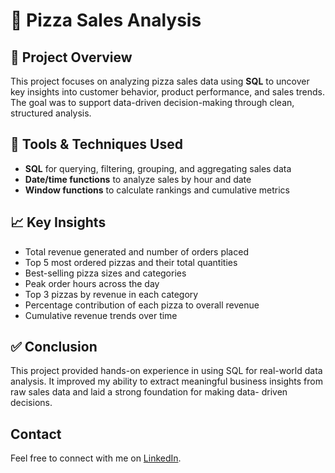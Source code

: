 # 🍕 Pizza Sales Analysis

## 📌 Project Overview  
This project focuses on analyzing pizza sales data using **SQL** to uncover key insights into customer behavior, product performance, and sales trends. The goal was to support data-driven decision-making through clean, structured analysis.

## 🧰 Tools & Techniques Used  
- **SQL** for querying, filtering, grouping, and aggregating sales data  
- **Date/time functions** to analyze sales by hour and date  
- **Window functions** to calculate rankings and cumulative metrics  

## 📈 Key Insights  
- Total revenue generated and number of orders placed  
- Top 5 most ordered pizzas and their total quantities  
- Best-selling pizza sizes and categories  
- Peak order hours across the day  
- Top 3 pizzas by revenue in each category  
- Percentage contribution of each pizza to overall revenue  
- Cumulative revenue trends over time

## ✅ Conclusion  
This project provided hands-on experience in using SQL for real-world data analysis. It improved my ability to extract meaningful business insights from raw sales data and laid a strong foundation for making data- driven decisions.

## Contact

Feel free to connect with me on [LinkedIn](https://www.linkedin.com/in/anshrathod01/).
